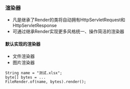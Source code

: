 ### 渲染器

- 凡是继承了Render的类将自动拥有HttpServletRequest和HttpServletResponse
- 可通过继承Render实现更多风格统一、操作简洁的渲染器

#### 默认实现的渲染器

- 文件渲染器
- 图片渲染器

```
String name = "测试.xlsx";
byte[] bytes = ...
FileRender.of(name, bytes).render();
```